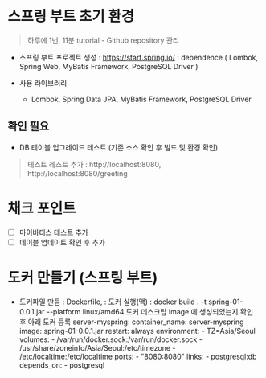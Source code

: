 # 스프링 부트 초기 환경 
> 하루에 1번, 11분 tutorial - Github repository 관리

- 스프링 부트 프로젝트 생성 : https://start.spring.io/
 : dependence ( Lombok, Spring Web, MyBatis Framework, PostgreSQL Driver )

- 사용 라이브러리 
  - Lombok, Spring Data JPA, MyBatis Framework, PostgreSQL Driver


## 확인 필요
- DB 테이블 업그레이드 테스트 (기존 소스 확인 후 빌드 및 환경 확인)
 > 테스트 레스트 추가 : http://localhost:8080, http://localhost:8080/greeting

# 채크 포인트 
- [ ] 마이바티스 테스트 추가 
- [ ] 데이블 업데이트 확인 후 추가 

# 도커 만들기 (스프링 부트)
- 도커파일 만듬 : Dockerfile, 
  : 도커 실행(맥) :  docker build . -t spring-01-0.0.1.jar --platform linux/amd64
    도커 데스크탑 image 에 생성되었는지 확인 후 아래 도커 등록 
  server-myspring:
      container_name: server-myspring
      image: spring-01-0.0.1.jar
      restart: always
      environment:
        - TZ=Asia/Seoul
      volumes:
        - /var/run/docker.sock:/var/run/docker.sock
        - /usr/share/zoneinfo/Asia/Seoul:/etc/timezone
        - /etc/localtime:/etc/localtime
      ports:
        - "8080:8080"
      links:
        - postgresql:db
      depends_on:
        - postgresql
        

